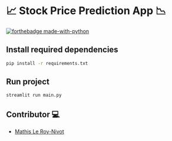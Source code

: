 # :chart_with_upwards_trend: Stock Price Prediction App :chart_with_downwards_trend:

[![forthebadge made-with-python](http://ForTheBadge.com/images/badges/made-with-python.svg)](https://www.python.org/) 

## Install required dependencies

```bash
pip install -r requirements.txt
```

## Run project

```bash
streamlit run main.py
```

## Contributor :computer:

- [Mathis Le Roy-Nivot](https://github.com/MathisLeRoyNivot "Go to @MathisLeRoyNivot's Github")
